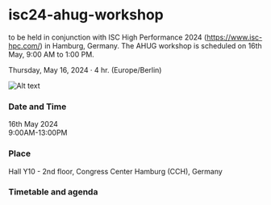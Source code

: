 # isc24-ahug-workshop

to be held in conjunction with ISC High Performance 2024 (https://www.isc-hpc.com/) in Hamburg, Germany. The AHUG workshop is scheduled on 16th May, 9:00 AM to 1:00 PM.

Thursday, May 16, 2024 · 4 hr. (Europe/Berlin)

![Alt text](hamburg1.JPG "Optional title")

### Date and Time
16th May 2024<br>
9:00AM-13:00PM 


### Place

Hall Y10 - 2nd floor, Congress Center Hamburg (CCH), Germany<br>

### Timetable and agenda 
